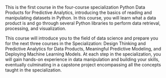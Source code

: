 This is the first course in the four-course specialization Python Data Products for Predictive Analytics, introducing the basics of reading and manipulating datasets in Python. In this course, you will learn what a data product is and go through several Python libraries to perform data retrieval, processing, and visualization.

This course will introduce you to the field of data science and prepare you for the next three courses in the Specialization: Design Thinking and Predictive Analytics for Data Products, Meaningful Predictive Modeling, and Deploying Machine Learning Models. At each step in the specialization, you will gain hands-on experience in data manipulation and building your skills, eventually culminating in a capstone project encompassing all the concepts taught in the specialization.


